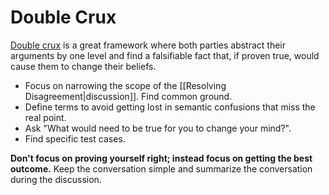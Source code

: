 # Double Crux

[Double crux](https://www.lesswrong.com/posts/exa5kmvopeRyfJgCy/double-crux-a-strategy-for-resolving-disagreement) is a great framework where both parties abstract their arguments by one level and find a falsifiable fact that, if proven true, would cause them to change their beliefs.

- Focus on narrowing the scope of the [[Resolving Disagreement|discussion]]. Find common ground.
- Define terms to avoid getting lost in semantic confusions that miss the real point.
- Ask "What would need to be true for you to change your mind?".
- Find specific test cases.

**Don't focus on proving yourself right; instead focus on getting the best outcome.** Keep the conversation simple and summarize the conversation during the discussion.
